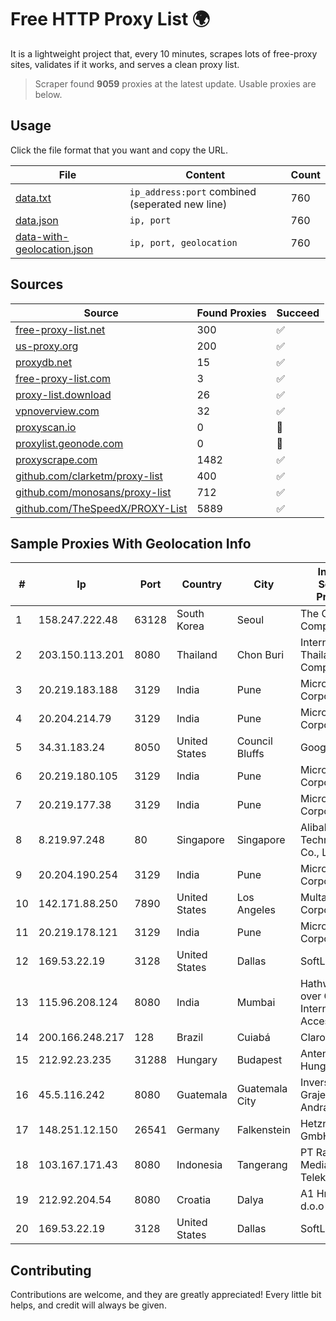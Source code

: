 
# Free HTTP Proxy List 🌍

It is a lightweight project that, every 10 minutes, scrapes lots of free-proxy sites, validates if it works, and serves a clean proxy list.


> Scraper found **9059** proxies at the latest update. Usable proxies are below.

## Usage

Click the file format that you want and copy the URL.


|File|Content|Count|
|----|-------|-----|
|[data.txt](https://raw.githubusercontent.com/themiralay/Proxy-List-World/master/data.txt)|`ip_address:port` combined (seperated new line)|760|
|[data.json](https://raw.githubusercontent.com/themiralay/Proxy-List-World/master/data.json)|`ip, port`|760|
|[data-with-geolocation.json](https://raw.githubusercontent.com/themiralay/Proxy-List-World/master/data-with-geolocation.json)|`ip, port, geolocation`|760|

## Sources

|Source|Found Proxies|Succeed|
|------|-------------|-------|
|[free-proxy-list.net](https://free-proxy-list.net)|300|✅|
|[us-proxy.org](https://www.us-proxy.org)|200|✅|
|[proxydb.net](http://proxydb.net)|15|✅|
|[free-proxy-list.com](https://free-proxy-list.com/?page=&port=&type%5B%5D=http&type%5B%5D=https&up_time=0&search=Search)|3|✅|
|[proxy-list.download](https://www.proxy-list.download/HTTP)|26|✅|
|[vpnoverview.com](https://vpnoverview.com/privacy/anonymous-browsing/free-proxy-servers)|32|✅|
|[proxyscan.io](https://www.proxyscan.io)|0|🚫|
|[proxylist.geonode.com](https://proxylist.geonode.com/api/proxy-list?limit=300&page=1&sort_by=lastChecked&sort_type=desc&protocols=http,https)|0|🚫|
|[proxyscrape.com](https://api.proxyscrape.com/v2/?request=displayproxies&protocol=http&timeout=10000&country=all&ssl=all&anonymity=all)|1482|✅|
|[github.com/clarketm/proxy-list](https://raw.githubusercontent.com/clarketm/proxy-list/master/proxy-list-raw.txt)|400|✅|
|[github.com/monosans/proxy-list](https://raw.githubusercontent.com/monosans/proxy-list/main/proxies/http.txt)|712|✅|
|[github.com/TheSpeedX/PROXY-List](https://raw.githubusercontent.com/TheSpeedX/PROXY-List/master/http.txt)|5889|✅|


## Sample Proxies With Geolocation Info

|#|Ip|Port|Country|City|Internet Service Provider|
|-|--|----|-------|----|-------------------------|
|1|158.247.222.48|63128|South Korea|Seoul|The Constant Company, LLC|
|2|203.150.113.201|8080|Thailand|Chon Buri|Internet Thailand Company Ltd.|
|3|20.219.183.188|3129|India|Pune|Microsoft Corporation|
|4|20.204.214.79|3129|India|Pune|Microsoft Corporation|
|5|34.31.183.24|8050|United States|Council Bluffs|Google LLC|
|6|20.219.180.105|3129|India|Pune|Microsoft Corporation|
|7|20.219.177.38|3129|India|Pune|Microsoft Corporation|
|8|8.219.97.248|80|Singapore|Singapore|Alibaba (US) Technology Co., Ltd.|
|9|20.204.190.254|3129|India|Pune|Microsoft Corporation|
|10|142.171.88.250|7890|United States|Los Angeles|Multacom Corporation|
|11|20.219.178.121|3129|India|Pune|Microsoft Corporation|
|12|169.53.22.19|3128|United States|Dallas|SoftLayer|
|13|115.96.208.124|8080|India|Mumbai|Hathway IP over Cable Internet Access|
|14|200.166.248.217|128|Brazil|Cuiabá|Claro S.A|
|15|212.92.23.235|31288|Hungary|Budapest|Antenna Hungaria|
|16|45.5.116.242|8080|Guatemala|Guatemala City|Inversiones Grajeda Andrade S.A|
|17|148.251.12.150|26541|Germany|Falkenstein|Hetzner Online GmbH|
|18|103.167.171.43|8080|Indonesia|Tangerang|PT Rajeg Media Telekomunikasi|
|19|212.92.204.54|8080|Croatia|Dalya|A1 Hrvatska d.o.o|
|20|169.53.22.19|3128|United States|Dallas|SoftLayer|



## Contributing

Contributions are welcome, and they are greatly appreciated! Every
little bit helps, and credit will always be given.

